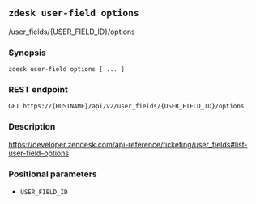 ## `zdesk user-field options`

/user_fields/{USER_FIELD_ID}/options

### Synopsis

    zdesk user-field options [ ... ]

### REST endpoint

    GET https://{HOSTNAME}/api/v2/user_fields/{USER_FIELD_ID}/options

### Description

https://developer.zendesk.com/api-reference/ticketing/user_fields#list-user-field-options

### Positional parameters

* `USER_FIELD_ID`

